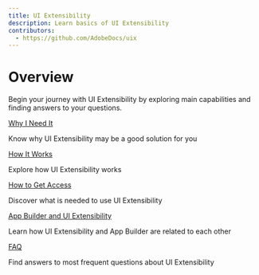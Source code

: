 ```yaml
---
title: UI Extensibility
description: Learn basics of UI Extensibility
contributors:
  - https://github.com/AdobeDocs/uix
---
```


# Overview

Begin your journey with UI Extensibility by exploring main capabilities and finding answers to your questions.

<DiscoverBlock slots="link, text"/>

[Why I Need It](reason)

Know why UI Extensibility may be a good solution for you

<DiscoverBlock slots="link, text"/>

[How It Works](design)

Explore how UI Extensibility works

<DiscoverBlock slots="link, text"/>

[How to Get Access](../guides/get-access)

Discover what is needed to use UI Extensibility

<DiscoverBlock slots="link, text"/>

[App Builder and UI Extensibility](app-builder)

Learn how UI Extensibility and App Builder are related to each other

<DiscoverBlock slots="link, text"/>

[FAQ](faq)

Find answers to most frequent questions about UI Extensibility
